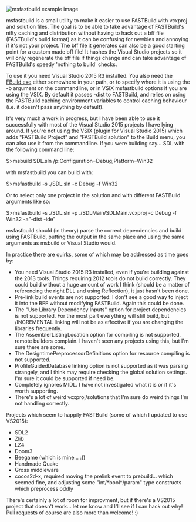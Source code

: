 ![msfastbuild example image](http://liam.flookes.com/msfastbuild.png "msfastbuild example")

msfastbuild is a small utility to make it easier to use FASTBuild with vcxproj and solution files. The goal is to be able to take advantage of FASTBuild's nifty caching and distribution without having to hack out a bff file (FASTBuild's build format) as it can be confusing for newbies and annoying if it's not your project. The bff file it generates can also be a good starting point for a custom made bff file! It hashes the Visual Studio projects so it will only regenerate the bff file if things change and can take advantage of FASTBuild's speedy 'nothing to build' checks.

To use it you need Visual Studio 2015 R3 installed. You also need the [FBuild.exe](http://fastbuild.org/docs/download.html) either somewhere in your path, or to specify where it is using the -b argument on the commandline, or in VSIX msfastbuild options if you are using the VSIX. By default it passes -dist to FASTBuild, and relies on using the FASTBuild caching environment variables to control caching behaviour (i.e. it doesn't pass anything by default).

It's very much a work in progress, but I have been able to use it successfully with most of the Visual Studio 2015 projects I have lying around. If you're not using the VSIX (plugin for Visual Studio 2015) which adds "FASTBuild Project" and "FASTBuild solution" to the Build menu, you can also use it from the commandline. If you were building say... SDL with the following command line:

$>msbuild SDL.sln /p:Configuration=Debug;Platform=Win32

with msfastbuild you can build with:

$>msfastbuild -s ./SDL.sln -c Debug -f Win32

Or to select only one project in the solution and with different FASTBuild arguments like so:

$>msfastbuild -s ./SDL.sln -p ./SDLMain/SDLMain.vcxproj -c Debug -f Win32 -a"-dist -ide"

msfastbuild should (in theory) parse the correct dependencies and build using FASTBuild, putting the output in the same place and using the same arguments as msbuild or Visual Studio would.

In practice there are quirks, some of which may be addressed as time goes by:

- You need Visual Studio 2015 R3 installed, even if you're building against the 2013 tools. Things requiring 2012 tools do not build correctly. They could build without a huge amount of work I think (should be a matter of referencing the right DLL and using Reflection), it just hasn't been done.
- Pre-link build events are not supported: I don't see a good way to inject it into the BFF without modifying FASTBuild. Again this could be done.
- The "Use Library Dependency Inputs" option for project dependencies is not supported. For the most part everything will still build, but /INCREMENTAL linking will not be as effective if you are changing the libraries frequently.
- The AssemblerListingLocation option for compiling is not supported, remote builders complain. I haven't seen any projects using this, but I'm sure there are some.
- The DesigntimePreprocessorDefinitions option for resource compiling is not supported.
- ProfileGuidedDatabase linking option is not supported as it was parsing strangely, and I think may require checking the global solution settings. I'm sure it could be supported if need be.
- Completely ignores MIDL. I have not investigated what it is or if it's worth supporting.
- There's a lot of weird vcxproj/solutions that I'm sure do weird things I'm not handling correctly.

Projects which seem to happily FASTBuild (some of which I updated to use VS2015):

- SDL2
- Zlib
- LZ4
- Doom3
- Beegame (which is mine... :))
- Handmade Quake
- Gross middleware
- cocos2d-x, required moving the prelink event to prebuild... which seemed fine, and adjusting some "int/\*bool\*/param" type constructs which preprocess oddly

There's certainly a lot of room for improvment, but if there's a VS2015 project that doesn't work... let me know and I'll see if I can hack out why! Pull requests of course are also more than welcome! :)
